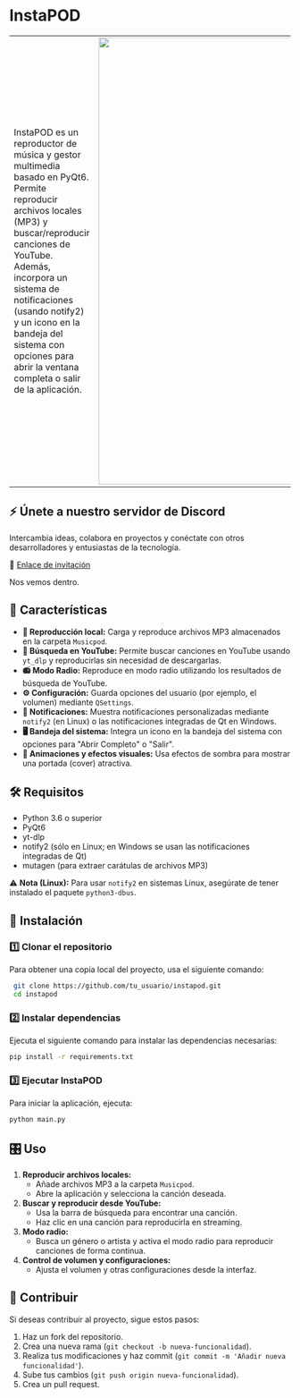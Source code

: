 # InstaPOD

<table>
  <tr>
    <td>
      InstaPOD es un reproductor de música y gestor multimedia basado en PyQt6. Permite reproducir archivos locales (MP3) y buscar/reproducir canciones de YouTube. Además, incorpora un sistema de notificaciones (usando notify2) y un icono en la bandeja del sistema con opciones para abrir la ventana completa o salir de la aplicación.
    </td>
    <td align="right">
      <img src="https://i.postimg.cc/tRm0mKyK/Logito.png" alt="Logo de InstaPOD" width="800">
    </td>
  </tr>
</table>

## ⚡ Únete a nuestro servidor de Discord  

Intercambia ideas, colabora en proyectos y conéctate con otros desarrolladores y entusiastas de la tecnología.  

🔗 [Enlace de invitación](https://discord.gg/UGhbwxJy6s)  

Nos vemos dentro.  



## 📌 Características 
- **🎵 Reproducción local:** Carga y reproduce archivos MP3 almacenados en la carpeta `Musicpod`.
- **🔎 Búsqueda en YouTube:** Permite buscar canciones en YouTube usando `yt_dlp` y reproducirlas sin necesidad de descargarlas.
- **📻 Modo Radio:** Reproduce en modo radio utilizando los resultados de búsqueda de YouTube.
- **⚙️ Configuración:** Guarda opciones del usuario (por ejemplo, el volumen) mediante `QSettings`.
- **🔔 Notificaciones:** Muestra notificaciones personalizadas mediante `notify2` (en Linux) o las notificaciones integradas de Qt en Windows.
- **🖥️ Bandeja del sistema:** Integra un icono en la bandeja del sistema con opciones para "Abrir Completo" o "Salir".
- **🎨 Animaciones y efectos visuales:** Usa efectos de sombra para mostrar una portada (cover) atractiva.

## 🛠 Requisitos
- Python 3.6 o superior
- PyQt6
- yt-dlp
- notify2 (sólo en Linux; en Windows se usan las notificaciones integradas de Qt)
- mutagen (para extraer carátulas de archivos MP3)

⚠ **Nota (Linux):** Para usar `notify2` en sistemas Linux, asegúrate de tener instalado el paquete `python3-dbus`.

## 🚀 Instalación
### 1️⃣ Clonar el repositorio
Para obtener una copia local del proyecto, usa el siguiente comando:

```sh
 git clone https://github.com/tu_usuario/instapod.git
 cd instapod
```

### 2️⃣ Instalar dependencias
Ejecuta el siguiente comando para instalar las dependencias necesarias:

```sh
pip install -r requirements.txt
```

### 3️⃣ Ejecutar InstaPOD
Para iniciar la aplicación, ejecuta:

```sh
python main.py
```

## 🎛 Uso
1. **Reproducir archivos locales:**
   - Añade archivos MP3 a la carpeta `Musicpod`.
   - Abre la aplicación y selecciona la canción deseada.
2. **Buscar y reproducir desde YouTube:**
   - Usa la barra de búsqueda para encontrar una canción.
   - Haz clic en una canción para reproducirla en streaming.
3. **Modo radio:**
   - Busca un género o artista y activa el modo radio para reproducir canciones de forma continua.
4. **Control de volumen y configuraciones:**
   - Ajusta el volumen y otras configuraciones desde la interfaz.

## 🤝 Contribuir
Si deseas contribuir al proyecto, sigue estos pasos:
1. Haz un fork del repositorio.
2. Crea una nueva rama (`git checkout -b nueva-funcionalidad`).
3. Realiza tus modificaciones y haz commit (`git commit -m 'Añadir nueva funcionalidad'`).
4. Sube tus cambios (`git push origin nueva-funcionalidad`).
5. Crea un pull request.

